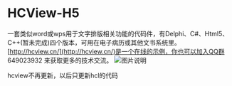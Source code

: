 ﻿# HCView-H5
一套类似word或wps用于文字排版相关功能的代码件，有Delphi、C#、Html5、C++(暂未完成)四个版本，可用在电子病历或其他文书系统里。
[http://hcview.cn/](http://hcview.cn/)是一个在线的示例，你也可以加入QQ群 649023932 来获取更多的技术交流。
![图片说明](https://github.com/59079096/hcview-H5/blob/master/page.png)

hcview不再更新，以后只更新hcl的代码